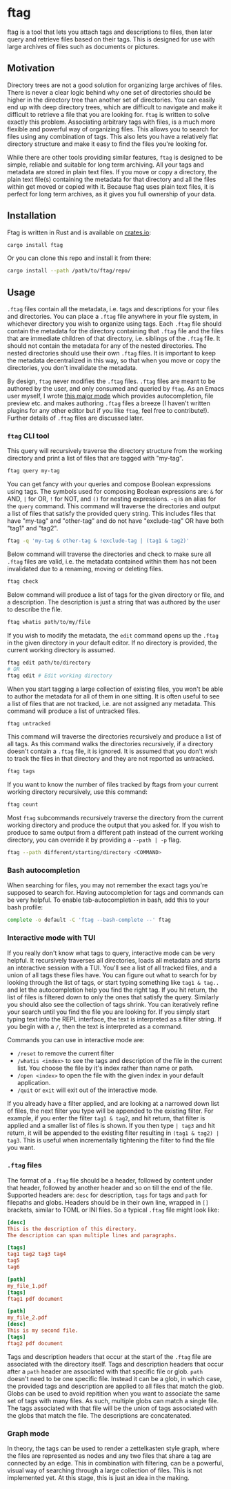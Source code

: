 # ftag

ftag is a tool that lets you attach tags and descriptions to files,
then later query and retrieve files based on their tags. This is
designed for use with large archives of files such as documents or
pictures.

## Motivation

Directory trees are not a good solution for organizing large archives
of files. There is never a clear logic behind why one set of
directories should be higher in the directory tree than another set of
directories. You can easily end up with deep directory trees, which
are difficult to navigate and make it difficult to retrieve a file
that you are looking for. `ftag` is written to solve exactly this
problem. Associating arbitrary tags with files, is a much more
flexible and powerful way of organizing files. This allows you to
search for files using any combination of tags. This also lets you
have a relatively flat directory structure and make it easy to find
the files you're looking for.

While there are other tools providing similar features, `ftag` is
designed to be simple, reliable and suitable for long term
archiving. All your tags and metadata are stored in plain text
files. If you move or copy a directory, the plain text file(s)
containing the metadata for that directory and all the files within
get moved or copied with it. Because ftag uses plain text files, it
is perfect for long term archives, as it gives you full ownership of
your data.

## Installation

Ftag is written in Rust and is available on
[crates.io](https://crates.io/):
```bash
cargo install ftag
```

Or you can clone this repo and install it from there:

```bash
cargo install --path /path/to/ftag/repo/
```

## Usage

`.ftag` files contain all the metadata, i.e. tags and descriptions
for your files and directories. You can place a `.ftag` file
anywhere in your file system, in whichever directory you wish to
organize using tags. Each `.ftag` file should contain the metadata
for the directory containing that `.ftag` file and the files that
are immediate children of that directory, i.e. siblings of the
`.ftag` file. It should not contain the metadata for any of the
nested directories. The nested directories should use their own
`.ftag` files. It is important to keep the metadata decentralized in
this way, so that when you move or copy the directories, you don't
invalidate the metadata.

By design, `ftag` never modifies the `.ftag` files. `.ftag`
files are meant to be authored by the user, and only consumed and
queried by `ftag`. As an Emacs user myself, I wrote [this major
mode](https://github.com/ranjeethmahankali/ftag-mode) which provides
autocompletion, file preview etc. and makes authoring `.ftag` files
a breeze (I haven't written plugins for any other editor but if you
like `ftag`, feel free to contribute!). Further details of `.ftag`
files are discussed later.

### `ftag` CLI tool

This query will recursively traverse the directory structure from the
working directory and print a list of files that are tagged with
"my-tag".

```bash
ftag query my-tag
```

You can get fancy with your queries and compose Boolean expressions
using tags. The symbols used for composing Boolean expressions are:
`&` for AND, `|` for OR, `!` for NOT, and `()` for nesting
expressions. `-q` is an alias for the `query` command. This command
will traverse the directories and output a list of files that satisfy
the provided query string. This includes files that have "my-tag" and
"other-tag" and do not have "exclude-tag" OR have both "tag1" and
"tag2".

```bash
ftag -q 'my-tag & other-tag & !exclude-tag | (tag1 & tag2)'
```

Below command will traverse the directories and check to make sure all
`.ftag` files are valid, i.e. the metadata contained within them has
not been invalidated due to a renaming, moving or deleting files.

```bash
ftag check
```

Below command will produce a list of tags for the given directory or
file, and a description. The description is just a string that was
authored by the user to describe the file.

```bash
ftag whatis path/to/my/file
```

If you wish to modify the metadata, the `edit` command opens up the
`.ftag` in the given directory in your default editor. If no
directory is provided, the current working directory is assumed.

```bash
ftag edit path/to/directory
# OR
ftag edit # Edit working directory
```

When you start tagging a large collection of existing files, you won't
be able to author the metadata for all of them in one sitting. It is
often useful to see a list of files that are not tracked, i.e. are not
assigned any metadata. This command will produce a list of untracked
files.

```bash
ftag untracked
```

This command will traverse the directories recursively and produce a
list of all tags. As this command walks the directories recursively,
if a directory doesn't contain a `.ftag` file, it is ignored. It is
assumed that you don't wish to track the files in that directory and
they are not reported as untracked.

```bash
ftag tags
```

If you want to know the number of files tracked by ftags from your
current working directory recursively, use this command:

```bash
ftag count
```

Most `ftag` subcommands recursively traverse the directory from the
current working directory and produce the output that you asked
for. If you wish to produce to same output from a different path
instead of the current working directory, you can override it by
providing a `--path | -p` flag.

```bash
ftag --path different/starting/directory <COMMAND>
```

### Bash autocompletion

When searching for files, you may not remember the exact tags you're
supposed to search for. Having autocompletion for tags and commands
can be very helpful. To enable tab-autocompletion in bash, add this to your bash profile:
```bash
complete -o default -C 'ftag --bash-complete --' ftag
```

### Interactive mode with TUI

If you really don't know what tags to query, interactive mode can be
very helpful. It recursively traverses all directories, loads all
metadata and starts an interactive session with a TUI. You'll see a
list of all tracked files, and a union of all tags these files
have. You can figure out what to search for by looking through the
list of tags, or start typing something like `tag1 & tag..` and
let the autocompletion help you find the right tag. If you hit return,
the list of files is filtered down to only the ones that satisfy the
query. Similarly you should also see the collection of tags
shrink. You can iteratively refine your search until you find the file
you are looking for. If you simply start typing text into the REPL
interface, the text is interpreted as a filter string. If you begin
with a `/`, then the text is interpreted as a command.

Commands you can use in interactive mode are:
- `/reset` to remove the current filter
- `/whatis <index>` to see the tags and description of the file in the
  current list. You choose the file by it's index rather than name or
  path.
- `/open <index>` to open the file with the given index in your default
  application.
- `/quit` or `exit` will exit out of the interactive mode.

If you already have a filter applied, and are looking at a narrowed
down list of files, the next filter you type will be appended to the
existing filter. For example, if you enter the filter `tag1 & tag2`,
and hit return, that filter is applied and a smaller list of files is
shown. If you then type `| tag3` and hit return, it will be appended
to the existing filter resulting in `(tag1 & tag2) | tag3`. This is
useful when incrementally tightening the filter to find the file you
want.

### `.ftag` files

The format of a `.ftag` file should be a header, followed by content
under that header, followed by another header and so on till the end
of the file. Supported headers are: `desc` for description, `tags` for
tags and `path` for filepaths and globs. Headers should be in their
own line, wrapped in `[]` brackets, similar to TOML or INI files. So a
typical `.ftag` file might look like:

```ini
[desc]
This is the description of this directory.
The description can span multiple lines and paragraphs.

[tags]
tag1 tag2 tag3 tag4
tag5
tag6

[path]
my_file_1.pdf
[tags]
ftag1 pdf document

[path]
my_file_2.pdf
[desc]
This is my second file.
[tags]
ftag2 pdf document
```

Tags and description headers that occur at the start of the `.ftag`
file are associated with the directory itself. Tags and description
headers that occur after a `path` header are associated with that
specific file or glob. `path` doesn't need to be one specific
file. Instead it can be a glob, in which case, the provided tags and
description are applied to all files that match the glob. Globs can be
used to avoid repitition when you want to associate the same set of
tags with many files. As such, multiple globs can match a single
file. The tags associated with that file will be the union of tags
associated with the globs that match the file. The descriptions are
concatenated.

### Graph mode

In theory, the tags can be used to render a zettelkasten style graph,
where the files are represented as nodes and any two files that share
a tag are connected by an edge. This in combination with filtering,
can be a powerful, visual way of searching through a large collection
of files. This is not implemented yet. At this stage, this is just an
idea in the making.
